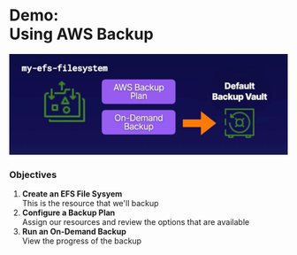 # Demo:<br>Using AWS Backup

![](../img/demo/4.10.AWSBackup.png)

### Objectives
1. **Create an EFS File Sysyem**<br>This is the resource that we'll backup
2. **Configure a Backup Plan**<br>Assign our resources and review the options that are available
3. **Run an On-Demand Backup**<br>View the progress of the backup

